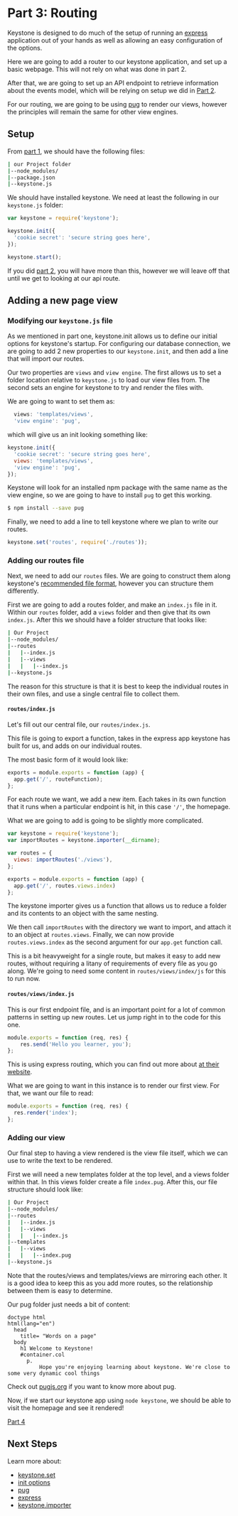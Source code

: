 # Part 3: Routing

Keystone is designed to do much of the setup of running an [express](expressjs.com) application out of your hands as well as allowing an easy configuration of the options.

Here we are going to add a router to our keystone application, and set up a basic webpage. This will not rely on what was done in part 2.

After that, we are going to set up an API endpoint to retrieve information about the events model, which will be relying on setup we did in [Part 2](/getting-started/setting-up/part-2).

For our routing, we are going to be using [pug](pugjs.org) to render our views, however the principles will remain the same for other view engines.

## Setup

From [part 1](/getting-started/setting-up/part-1), we should have the following files:

```sh
| our Project folder
|--node_modules/
|--package.json
|--keystone.js
```

We should have installed keystone. We need at least the following in our `keystone.js` folder:

```javascript
var keystone = require('keystone');

keystone.init({
  'cookie secret': 'secure string goes here',
});

keystone.start();
```

If you did [part 2](/getting-started/setting-up/part-2), you will have more than this, however we will leave off that until we get to looking at our api route.

## Adding a new page view

### Modifying our `keystone.js` file

As we mentioned in part one, keystone.init allows us to define our initial options for keystone's startup. For configuring our database connection, we are going to add 2 new properties to our `keystone.init`, and then add a line that will import our routes.

Our two properties are `views` and `view engine`. The first allows us to set a folder location relative to `keystone.js` to load our view files from. The second sets an engine for keystone to try and render the files with.

We are going to want to set them as:

```javascript
  views: 'templates/views',
  'view engine': 'pug',
```

which will give us an init looking something like:

```javascript
keystone.init({
  'cookie secret': 'secure string goes here',
  views: 'templates/views',
  'view engine': 'pug',
});
```

Keystone will look for an installed npm package with the same name as the view engine, so we are going to have to install `pug` to get this working.

```sh
$ npm install --save pug
```

Finally, we need to add a line to tell keystone where we plan to write our routes.

```javascript
keystone.set('routes', require('./routes'));
```

### Adding our routes file

Next, we need to add our `routes` files. We are going to construct them along keystone's [recommended file format](), however you can structure them differently.

First we are going to add a routes folder, and make an `index.js` file in it. Within our `routes` folder, add a `views` folder and then give that its own `index.js`. After this we should have a folder structure that looks like:

```sh
| Our Project
|--node_modules/
|--routes
|	|--index.js
|	|--views
|	|	|--index.js
|--keystone.js
```

The reason for this structure is that it is best to keep the individual routes in their own files, and use a single central file to collect them.

#### `routes/index.js`

Let's fill out our central file, our `routes/index.js`.

This file is going to export a function, takes in the express app keystone has built for us, and adds on our individual routes.

The most basic form of it would look like:

```javascript
exports = module.exports = function (app) {
  app.get('/', routeFunction);
};
```

For each route we want, we add a new item. Each takes in its own function that it runs when a particular endpoint is hit, in this case `'/'`, the homepage.

What we are going to add is going to be slightly more complicated.

```javascript
var keystone = require('keystone');
var importRoutes = keystone.importer(__dirname);

var routes = {
  views: importRoutes('./views'),
};

exports = module.exports = function (app) {
  app.get('/', routes.views.index)
};
```

The keystone importer gives us a function that allows us to reduce a folder and its contents to an object with the same nesting.

We then call `importRoutes` with the directory we want to import, and attach it to an object at `routes.views`. Finally, we can now provide `routes.views.index` as the second argument for our `app.get` function call.

This is a bit heavyweight for a single route, but makes it easy to add new routes, without requiring a litany of requirements of every file as you go along. We're going to need some content in `routes/views/index/js` for this to run now.

#### `routes/views/index.js`

This is our first endpoint file, and is an important point for a lot of common patterns in setting up new routes. Let us jump right in to the code for this one.

```javascript
module.exports = function (req, res) {
    res.send('Hello you learner, you');
};
```

This is using express routing, which you can find out more about [at their website](http://expressjs.com/en/starter/basic-routing.html).

What we are going to want in this instance is to render our first view. For that, we want our file to read:

```javascript
module.exports = function (req, res) {
  res.render('index');
};
```

### Adding our view

Our final step to having a view rendered is the view file itself, which we can use to write the text to be rendered.

First we will need a new templates folder at the top level, and a views folder within that. In this views folder create a file `index.pug`. After this, our file structure should look like:

```sh
| Our Project
|--node_modules/
|--routes
|	|--index.js
|	|--views
|	|	|--index.js
|--templates
|	|--views
|	|	|--index.pug
|--keystone.js
```

Note that the routes/views and templates/views are mirroring each other. It is a good idea to keep this as you add more routes, so the relationship between them is easy to determine.

Our pug folder just needs a bit of content:

```jade
doctype html
html(lang="en")
  head
    title= "Words on a page"
  body
    h1 Welcome to Keystone!
    #container.col
      p.
          Hope you're enjoying learning about keystone. We're close to some very dynamic cool things
```

Check out [pugjs.org](pugjs.org) if you want to know more about pug.

Now, if we start our keystone app using `node keystone`, we should be able to visit the homepage and see it rendered!

[Part 4](/getting-started/setting-up/part-4)

## Next Steps

Learn more about:

- [keystone.set](/methods/set)
- [init options](/configuration)
- [pug](pugjs.org)
- [express](expressjs.com)
- [keystone.importer](/methods/importer)
